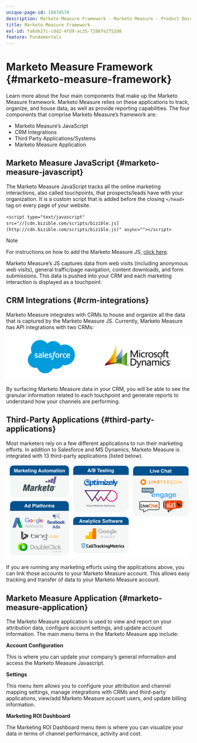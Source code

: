 ```yaml
---
unique-page-id: 18874570
description: Marketo Measure Framework - Marketo Measure - Product Documentation
title: Marketo Measure Framework
exl-id: fa6de27c-cdd2-4fd9-ac35-7286fe2752d8
feature: Fundamentals
---
```

# Marketo Measure Framework {#marketo-measure-framework}

Learn more about the four main components that make up the Marketo Measure framework. Marketo Measure relies on these applications to track, organize, and house data, as well as provide reporting capabilities. The four components that comprise Marketo Measure’s framework are:

* Marketo Measure’s JavaScript
* CRM Integrations
* Third Party Applications/Systems
* Marketo Measure Application

## Marketo Measure JavaScript {#marketo-measure-javascript}

The Marketo Measure JavaScript tracks all the online marketing interactions, also called touchpoints, that prospects/leads have with your organization. It is a custom script that is added before the closing `</head>` tag on every page of your website.

`<script type="text/javascript" src="//[cdn.bizible.com/scripts/bizible.js](http://cdn.bizible.com/scripts/bizible.js)" async=""></script>`

>[!NOTE]
>
>For instructions on how to add the Marketo Measure JS, [click here](/help/marketo-measure-tracking/setting-up-tracking/adding-marketo-measure-script.md).

Marketo Measure’s JS captures data from web visits (including anonymous web visits), general traffic/page navigation, content downloads, and form submissions. This data is pushed into your CRM and each marketing interaction is displayed as a touchpoint.

## CRM Integrations {#crm-integrations}

Marketo Measure integrates with CRMs to house and organize all the data that is captured by the Marketo Measure JS. Currently, Marketo Measure has API integrations with two CRMs:

![](assets/1-2.png)

By surfacing Marketo Measure data in your CRM, you will be able to see the granular information related to each touchpoint and generate reports to understand how your channels are performing.

## Third-Party Applications {#third-party-applications}

Most marketers rely on a few different applications to run their marketing efforts. In addition to Salesforce and MS Dynamics, Marketo Measure is integrated with 13 third-party applications (listed below).

![](assets/2-1.png)

If you are running any marketing efforts using the applications above, you can link those accounts to your Marketo Measure account. This allows easy tracking and transfer of data to your Marketo Measure account.

## Marketo Measure Application {#marketo-measure-application}

The Marketo Measure application is used to view and report on your attribution data, configure account settings, and update account information. The main menu items in the Marketo Measure app include:  
  
**Account Configuration** 
  
This is where you can update your company’s general information and access the Marketo Measure Javascript.
  
**Settings** 
  
This menu item allows you to configure your attribution and channel mapping settings, manage integrations with CRMs and third-party applications, view/add Marketo Measure account users, and update billing information.  
  
**Marketing ROI Dashboard** 
  
The Marketing ROI Dashboard menu item is where you can visualize your data in terms of channel performance, activity and cost.
